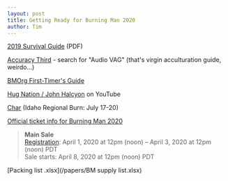 ```yaml
---
layout: post
title: Getting Ready for Burning Man 2020
author: Tim
---
```


[2019 Survival Guide](/papers/BMSG-2019.pdf) (PDF)  

[Accuracy Third](https://accuracythird.libsyn.com/) - search for "Audio VAG" (that's virgin acculturation guide, weirdo...)  

[BMOrg First-Timer's Guide](https://burningman.org/event/preparation/first-timers-guide/)  

[Hug Nation / John Halcyon](https://www.youtube.com/user/halcyonstyn) on YouTube  

[Char](https://sites.google.com/site/idahodecompression/home) (Idaho Regional Burn: July 17-20)  

[Official ticket info for Burning Man 2020](https://tickets.burningman.org/)  
> **Main Sale**  
> [Registration](https://profiles.burningman.org/): April 1, 2020 at 12pm (noon) – April 3, 2020 at 12pm (noon) PDT  
> Sale starts: April 8, 2020 at 12pm (noon) PDT  

[Packing list .xlsx](/papers/BM supply list.xlsx)  